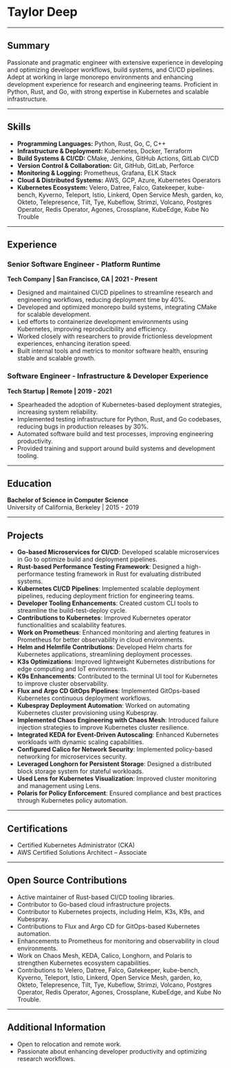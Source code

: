# Taylor Deep


---

## Summary
Passionate and pragmatic engineer with extensive experience in developing and optimizing developer workflows, build systems, and CI/CD pipelines. Adept at working in large monorepo environments and enhancing development experience for research and engineering teams. Proficient in Python, Rust, and Go, with strong expertise in Kubernetes and scalable infrastructure.

---

## Skills
- **Programming Languages:** Python, Rust, Go, C, C++  
- **Infrastructure & Deployment:** Kubernetes, Docker, Terraform  
- **Build Systems & CI/CD:** CMake, Jenkins, GitHub Actions, GitLab CI/CD  
- **Version Control & Collaboration:** Git, GitHub, GitLab, Perforce  
- **Monitoring & Logging:** Prometheus, Grafana, ELK Stack  
- **Cloud & Distributed Systems:** AWS, GCP, Azure, Kubernetes Operators  
- **Kubernetes Ecosystem:** Velero, Datree, Falco, Gatekeeper, kube-bench, Kyverno, Teleport, Istio, Linkerd, Open Service Mesh, garden, ko, Okteto, Telepresence, Tilt, Tye, Kubeflow, Strimzi, Volcano, Postgres Operator, Redis Operator, Agones, Crossplane, KubeEdge, Kube No Trouble  

---

## Experience

### **Senior Software Engineer - Platform Runtime**  
**Tech Company | San Francisco, CA | 2021 - Present**  
- Designed and maintained CI/CD pipelines to streamline research and engineering workflows, reducing deployment time by 40%.
- Developed and optimized monorepo build systems, integrating CMake for scalable development.
- Led efforts to containerize development environments using Kubernetes, improving reproducibility and efficiency.
- Worked closely with researchers to provide frictionless development experiences, enhancing iteration speed.
- Built internal tools and metrics to monitor software health, ensuring stable and scalable growth.

### **Software Engineer - Infrastructure & Developer Experience**  
**Tech Startup | Remote | 2019 - 2021**  
- Spearheaded the adoption of Kubernetes-based deployment strategies, increasing system reliability.
- Implemented testing infrastructure for Python, Rust, and Go codebases, reducing bugs in production releases by 30%.
- Automated software build and test processes, improving engineering productivity.
- Provided training and support around build systems and development tooling.

---

## Education
**Bachelor of Science in Computer Science**  
University of California, Berkeley | 2015 - 2019

---

## Projects
- **Go-based Microservices for CI/CD**: Developed scalable microservices in Go to optimize build and deployment pipelines.
- **Rust-based Performance Testing Framework**: Designed a high-performance testing framework in Rust for evaluating distributed systems.
- **Kubernetes CI/CD Pipelines**: Implemented scalable deployment pipelines, reducing deployment friction for engineering teams.
- **Developer Tooling Enhancements**: Created custom CLI tools to streamline the build-test-deploy cycle.
- **Contributions to Kubernetes**: Improved Kubernetes operator functionalities and scalability features.
- **Work on Prometheus**: Enhanced monitoring and alerting features in Prometheus for better observability in cloud environments.
- **Helm and Helmfile Contributions**: Developed Helm charts for Kubernetes applications, streamlining deployment processes.
- **K3s Optimizations**: Improved lightweight Kubernetes distributions for edge computing and IoT environments.
- **K9s Enhancements**: Contributed to the terminal UI tool for Kubernetes to improve cluster observability.
- **Flux and Argo CD GitOps Pipelines**: Implemented GitOps-based Kubernetes continuous deployment workflows.
- **Kubespray Deployment Automation**: Worked on automating Kubernetes cluster provisioning using Kubespray.
- **Implemented Chaos Engineering with Chaos Mesh**: Introduced failure injection strategies to improve Kubernetes cluster resilience.
- **Integrated KEDA for Event-Driven Autoscaling**: Enhanced Kubernetes workloads with dynamic scaling capabilities.
- **Configured Calico for Network Security**: Implemented policy-based networking for microservices security.
- **Leveraged Longhorn for Persistent Storage**: Designed a distributed block storage system for stateful workloads.
- **Used Lens for Kubernetes Visualization**: Improved cluster monitoring and management using Lens.
- **Polaris for Policy Enforcement**: Ensured compliance and best practices through Kubernetes policy automation.

---

## Certifications
- Certified Kubernetes Administrator (CKA)  
- AWS Certified Solutions Architect – Associate  

---

## Open Source Contributions
- Active maintainer of Rust-based CI/CD tooling libraries.
- Contributor to Go-based cloud infrastructure projects.
- Contributor to Kubernetes projects, including Helm, K3s, K9s, and Kubespray.
- Contributions to Flux and Argo CD for GitOps-based Kubernetes automation.
- Enhancements to Prometheus for monitoring and observability in cloud environments.
- Work on Chaos Mesh, KEDA, Calico, Longhorn, and Polaris to strengthen Kubernetes ecosystem capabilities.
- Contributions to Velero, Datree, Falco, Gatekeeper, kube-bench, Kyverno, Teleport, Istio, Linkerd, Open Service Mesh, garden, ko, Okteto, Telepresence, Tilt, Tye, Kubeflow, Strimzi, Volcano, Postgres Operator, Redis Operator, Agones, Crossplane, KubeEdge, and Kube No Trouble.

---

## Additional Information
- Open to relocation and remote work.
- Passionate about enhancing developer productivity and optimizing research workflows.
